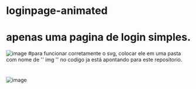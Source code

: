 # loginpage-animated
# apenas uma pagina de login simples.
![image](https://user-images.githubusercontent.com/69704112/198833017-90502069-8e4d-4716-b6f8-7705deeedb87.png)
#para funcionar corretamente o svg, colocar ele em uma pasta com nome de '' img '' no codigo ja está apontando para este repositorio.
#
![image](https://user-images.githubusercontent.com/69704112/198833174-3b81c802-9042-4ae4-ba96-bda029a43e61.png)

